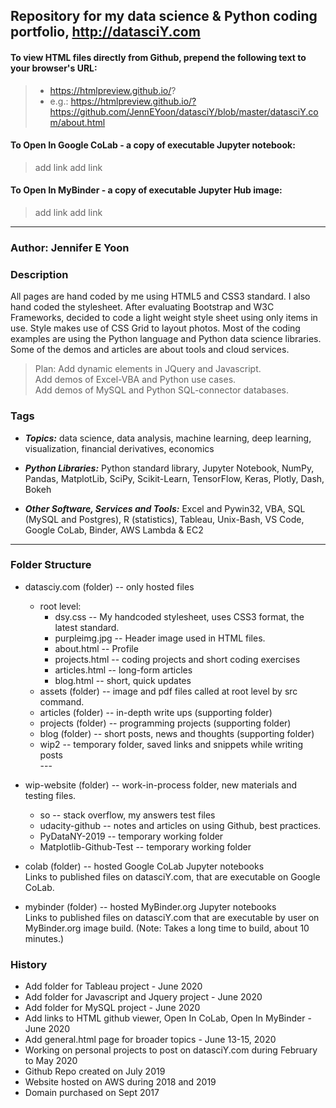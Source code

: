 ## Repository for my data science & Python coding portfolio, http://datasciY.com  

#### To view HTML files directly from Github, prepend the following text to your browser's URL:  
>  - https://htmlpreview.github.io/?   
>  - e.g.:  https://htmlpreview.github.io/?https://github.com/JennEYoon/datasciY/blob/master/datasciY.com/about.html   

#### To Open In Google CoLab - a copy of executable Jupyter notebook:  
>  add link
>  add link  

#### To Open In MyBinder - a copy of executable Jupyter Hub image:  
>  add link
>  add link 

---   

### Author: Jennifer E Yoon  

### Description  

All pages are hand coded by me using HTML5 and CSS3 standard.  I also hand coded the stylesheet.  After evaluating Bootstrap and W3C  Frameworks, decided to code a light weight style sheet using only items in use.  Style makes use of CSS Grid to layout photos.  Most of the coding examples are using the Python language and Python data science libraries.  Some of the demos and articles are about tools and cloud services.  

>Plan: Add dynamic elements in JQuery and Javascript.   
>      Add demos of Excel-VBA and Python use cases.  
>      Add demos of MySQL and Python SQL-connector databases. 


### Tags  
  
 * ***Topics:*** data science, data analysis, machine learning, deep learning, visualization, financial derivatives, economics

 * ***Python Libraries:*** Python standard library, Jupyter Notebook, NumPy, Pandas, MatplotLib, SciPy, Scikit-Learn, TensorFlow, Keras, Plotly, Dash, Bokeh 
 
 * ***Other Software, Services and Tools:*** Excel and Pywin32, VBA, SQL (MySQL and Postgres), R (statistics), Tableau, Unix-Bash, VS Code, Google CoLab, Binder, AWS Lambda & EC2

---  

### Folder Structure  

 * datasciy.com (folder) -- only hosted files
   * root level:
     - dsy.css -- My handcoded stylesheet, uses CSS3 format, the latest standard.
     - purpleimg.jpg -- Header image used in HTML files.
     - about.html -- Profile
     - projects.html -- coding projects and short coding exercises 
     - articles.html -- long-form articles
     - blog.html -- short, quick updates 
   * assets (folder) -- image and pdf files called at root level by src command.
   * articles (folder) -- in-depth write ups (supporting folder)
   * projects (folder) -- programming projects (supporting folder)
   * blog (folder) -- short posts, news and thoughts (supporting folder)  
   * wip2 -- temporary folder, saved links and snippets while writing posts    
   \-\-\-     
 * wip-website (folder) -- work-in-process folder, new materials and testing files.  
   * so -- stack overflow, my answers test files
   * udacity-github -- notes and articles on using Github, best practices.  
   * PyDataNY-2019 -- temporary working folder  
   * Matplotlib-Github-Test -- temporary working folder  
   
 * colab (folder) -- hosted Google CoLab Jupyter notebooks  
   Links to published files on datasciY.com, that are executable on Google CoLab.  
   
 * mybinder (folder) -- hosted MyBinder.org Jupyter notebooks    
   Links to published files on datasciY.com that are executable by user on MyBinder.org image build. (Note: Takes a long time to build, about 10 minutes.)
   
   
### History  
 * Add folder for Tableau project - June 2020
 * Add folder for Javascript and Jquery project - June 2020 
 * Add folder for MySQL project - June 2020  
 * Add links to HTML github viewer, Open In CoLab, Open In MyBinder - June 2020  
 * Add general.html page for broader topics - June 13-15, 2020  
 * Working on personal projects to post on datasciY.com during February to May 2020  
 * Github Repo created on July 2019
 * Website hosted on AWS during 2018 and 2019
 * Domain purchased on Sept 2017  
